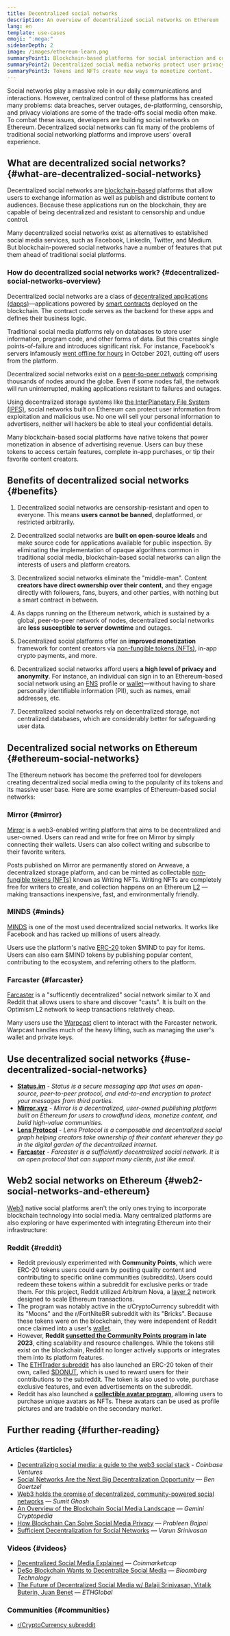 ```yaml
---
title: Decentralized social networks
description: An overview of decentralized social networks on Ethereum
lang: en
template: use-cases
emoji: ":mega:"
sidebarDepth: 2
image: /images/ethereum-learn.png
summaryPoint1: Blockchain-based platforms for social interaction and content creation and distribution.
summaryPoint2: Decentralized social media networks protect user privacy and enhance data security.
summaryPoint3: Tokens and NFTs create new ways to monetize content.
---
```


Social networks play a massive role in our daily communications and interactions. However, centralized control of these platforms has created many problems: data breaches, server outages, de-platforming, censorship, and privacy violations are some of the trade-offs social media often make. To combat these issues, developers are building social networks on Ethereum. Decentralized social networks can fix many of the problems of traditional social networking platforms and improve users' overall experience.

## What are decentralized social networks? {#what-are-decentralized-social-networks}

Decentralized social networks are [blockchain-based](/glossary/#blockchain) platforms that allow users to exchange information as well as publish and distribute content to audiences. Because these applications run on the blockchain, they are capable of being decentralized and resistant to censorship and undue control.

Many decentralized social networks exist as alternatives to established social media services, such as Facebook, LinkedIn, Twitter, and Medium. But blockchain-powered social networks have a number of features that put them ahead of traditional social platforms.

<YouTube id="UdT2lpcGvcQ" />

### How do decentralized social networks work? {#decentralized-social-networks-overview}

Decentralized social networks are a class of [decentralized applications (dapps)](/dapps/)—applications powered by [smart contracts](/glossary/#smart-contract) deployed on the blockchain. The contract code serves as the backend for these apps and defines their business logic.

Traditional social media platforms rely on databases to store user information, program code, and other forms of data. But this creates single points-of-failure and introduces significant risk. For instance, Facebook's servers infamously [went offline for hours](https://www.npr.org/2021/10/05/1043211171/facebook-instagram-whatsapp-outage-business-impact) in October 2021, cutting off users from the platform.

Decentralized social networks exist on a [peer-to-peer network](/glossary/#peer-to-peer-network) comprising thousands of nodes around the globe. Even if some nodes fail, the network will run uninterrupted, making applications resistant to failures and outages.

Using decentralized storage systems like [the InterPlanetary File System (IPFS)](https://ipfs.io/), social networks built on Ethereum can protect user information from exploitation and malicious use. No one will sell your personal information to advertisers, neither will hackers be able to steal your confidential details.

Many blockchain-based social platforms have native tokens that power monetization in absence of advertising revenue. Users can buy these tokens to access certain features, complete in-app purchases, or tip their favorite content creators.

## Benefits of decentralized social networks {#benefits}

1. Decentralized social networks are censorship-resistant and open to everyone. This means **users cannot be banned**, deplatformed, or restricted arbitrarily.

2. Decentralized social networks are **built on open-source ideals** and make source code for applications available for public inspection. By eliminating the implementation of opaque algorithms common in traditional social media, blockchain-based social networks can align the interests of users and platform creators.

3. Decentralized social networks eliminate the "middle-man". Content **creators have direct ownership over their content**, and they engage directly with followers, fans, buyers, and other parties, with nothing but a smart contract in between.

4. As dapps running on the Ethereum network, which is sustained by a global, peer-to-peer network of nodes, decentralized social networks are **less susceptible to server downtime** and outages.

5. Decentralized social platforms offer an **improved monetization** framework for content creators via [non-fungible tokens (NFTs)](/glossary/#nft), in-app crypto payments, and more.

6. Decentralized social networks afford users **a high level of privacy and anonymity**. For instance, an individual can sign in to an Ethereum-based social network using an [ENS](/glossary/#ens) profile or [wallet](/glossary/#wallet)—without having to share personally identifiable information (PII), such as names, email addresses, etc.

7. Decentralized social networks rely on decentralized storage, not centralized databases, which are considerably better for safeguarding user data.

## Decentralized social networks on Ethereum {#ethereum-social-networks}

The Ethereum network has become the preferred tool for developers creating decentralized social media owing to the popularity of its tokens and its massive user base. Here are some examples of Ethereum-based social networks:

### Mirror {#mirror}

[Mirror](https://mirror.xyz/) is a web3-enabled writing platform that aims to be decentralized and user-owned. Users can read and write for free on Mirror by simply connecting their wallets. Users can also collect writing and subscribe to their favorite writers.

Posts published on Mirror are permanently stored on Arweave, a decentralized storage platform, and can be minted as collectable [non-fungible tokens (NFTs)](/nft/) known as Writing NFTs. Writing NFTs are completely free for writers to create, and collection happens on an Ethereum [L2](/glossary/#layer-2) — making transactions inexpensive, fast, and environmentally friendly.

### MINDS {#minds}

[MINDS](https://www.minds.com/) is one of the most used decentralized social networks. It works like Facebook and has racked up millions of users already.

Users use the platform's native [ERC-20](/glossary/#erc-20) token $MIND to pay for items. Users can also earn $MIND tokens by publishing popular content, contributing to the ecosystem, and referring others to the platform.

### Farcaster {#farcaster}

[Farcaster](https://farcaster.xyz/) is a "sufficently decentralized" social network similar to X and Reddit that allows users to share and discover "casts". It is built on the Optimism L2 network to keep transactions relatively cheap.

Many users use the [Warpcast](https://warpcast.com/) client to interact with the Farcaster network. Warpcast handles much of the heavy lifting, such as managing the user's wallet and private keys.

## Use decentralized social networks {#use-decentralized-social-networks}

- **[Status.im](https://status.im/)** - _Status is a secure messaging app that uses an open-source, peer-to-peer protocol, and end-to-end encryption to protect your messages from third parties._
- **[Mirror.xyz](https://mirror.xyz/)** - _Mirror is a decentralized, user-owned publishing platform built on Ethereum for users to crowdfund ideas, monetize content, and build high-value communities._
- **[Lens Protocol](https://lens.xyz/)** - _Lens Protocol is a composable and decentralized social graph helping creators take ownership of their content wherever they go in the digital garden of the decentralized internet._
- **[Farcaster](https://farcaster.xyz/)** - _Farcaster is a sufficiently decentralized social network. It is an open protocol that can support many clients, just like email._

## Web2 social networks on Ethereum {#web2-social-networks-and-ethereum}

[Web3](/glossary/#web3) native social platforms aren't the only ones trying to incorporate blockchain technology into social media. Many centralized platforms are also exploring or have experimented with integrating Ethereum into their infrastructure:

### Reddit {#reddit}

- Reddit previously experimented with **Community Points**, which were ERC-20 tokens users could earn by posting quality content and contributing to specific online communities (subreddits). Users could redeem these tokens within a subreddit for exclusive perks or trade them. For this project, Reddit utilized Arbitrum Nova, a [layer 2](/glossary/#layer-2) network designed to scale Ethereum transactions.
- The program was notably active in the r/CryptoCurrency subreddit with its "Moons" and the r/FortNiteBR subreddit with its "Bricks". Because these tokens were on the blockchain, they were independent of Reddit once claimed into a user's [wallet](/glossary/#wallet).
- However, **Reddit [sunsetted the Community Points program](https://www.reddit.com/r/CryptoCurrency/comments/17a33ql/reddit_is_officially_deprecating_community_points/) in late 2023**, citing scalability and resource challenges. While the tokens still exist on the blockchain, Reddit no longer actively supports or integrates them into its platform features.
- The [ETHTrader subreddit](https://www.reddit.com/r/ethtrader/) has also launched an ERC-20 token of their own, called [$DONUT](https://donut-dashboard.com/), which is used to reward users for their contributions to the subreddit. The token is also used to vote, purchase exclusive features, and even advertisements on the subreddit.
- Reddit has also launched a **[collectible avatar program](https://www.reddit.com/r/avatartrading/comments/147qlpb/what_are_reddit_collectible_avatars_rcas/)**, allowing users to purchase unique avatars as NFTs. These avatars can be used as profile pictures and are tradable on the secondary market.

## Further reading {#further-reading}

### Articles {#articles}

- [Decentralizing social media: a guide to the web3 social stack](https://www.coinbase.com/blog/decentralizing-social-media-a-guide-to-the-web3-social-stack) - _Coinbase Ventures_
- [Social Networks Are the Next Big Decentralization Opportunity](https://www.coindesk.com/tech/2021/01/22/social-networks-are-the-next-big-decentralization-opportunity/) — _Ben Goertzel_
- [Web3 holds the promise of decentralized, community-powered social networks](https://venturebeat.com/2022/02/26/web3-holds-the-promise-of-decentralized-community-powered-social-networks/) — _Sumit Ghosh_
- [An Overview of the Blockchain Social Media Landscape](https://www.gemini.com/cryptopedia/blockchain-social-media-decentralized-social-media) — _Gemini Cryptopedia_
- [How Blockchain Can Solve Social Media Privacy](https://www.investopedia.com/news/ethereum-blockchain-social-media-privacy-problem-linkedin-indorse/) — _Prableen Bajpai_
- [Sufficient Decentralization for Social Networks](https://www.varunsrinivasan.com/2022/01/11/sufficient-decentralization-for-social-networks) — _Varun Srinivasan_

### Videos {#videos}

- [Decentralized Social Media Explained](https://www.youtube.com/watch?v=UdT2lpcGvcQ) — _Coinmarketcap_
- [DeSo Blockchain Wants to Decentralize Social Media](https://www.youtube.com/watch?v=SG2HUiVp0rE) — _Bloomberg Technology_
- [The Future of Decentralized Social Media w/ Balaji Srinivasan, Vitalik Buterin, Juan Benet](https://www.youtube.com/watch?v=DTxE9KV3YrE) — _ETHGlobal_

### Communities {#communities}

- [r/CryptoCurrency subreddit](https://www.reddit.com/r/CryptoCurrency/)